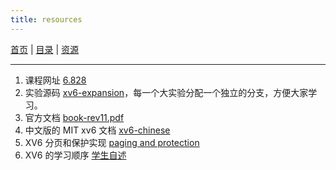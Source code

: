 ```yaml
---
title: resources
---
```


[首页](/) | [目录]({{site.baseurl}}) | [资源]({{site.baseurl}}/resources)

---

1. 课程网址 [6.828](https://pdos.csail.mit.edu/6.828/2018/schedule.html)
2. 实验源码 [xv6-expansion](https://github.com/professordeng/xv6-expansion)，每一个大实验分配一个独立的分支，方便大家学习。
3. 官方文档 [book-rev11.pdf](https://github.com/professordeng/xv6-book/tree/gh-pages/document)
4. 中文版的 MIT xv6 文档 [xv6-chinese](https://github.com/ranxian/xv6-chinese)
5. XV6 分页和保护实现 [paging and protection](https://www.cs.virginia.edu/~cr4bd/4414/F2018/paging-and-protection.html)
6. XV6 的学习顺序 [学生自述](https://zhuanlan.zhihu.com/p/74028717)
